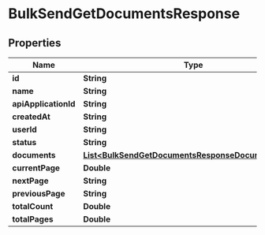 

# BulkSendGetDocumentsResponse


## Properties

| Name | Type | Description | Notes |
|------------ | ------------- | ------------- | -------------|
|**id** | **String** |  |  [optional] |
|**name** | **String** |  |  [optional] |
|**apiApplicationId** | **String** |  |  [optional] |
|**createdAt** | **String** |  |  [optional] |
|**userId** | **String** |  |  [optional] |
|**status** | **String** |  |  [optional] |
|**documents** | [**List&lt;BulkSendGetDocumentsResponseDocumentsInner&gt;**](BulkSendGetDocumentsResponseDocumentsInner.md) |  |  [optional] |
|**currentPage** | **Double** |  |  [optional] |
|**nextPage** | **String** |  |  [optional] |
|**previousPage** | **String** |  |  [optional] |
|**totalCount** | **Double** |  |  [optional] |
|**totalPages** | **Double** |  |  [optional] |



